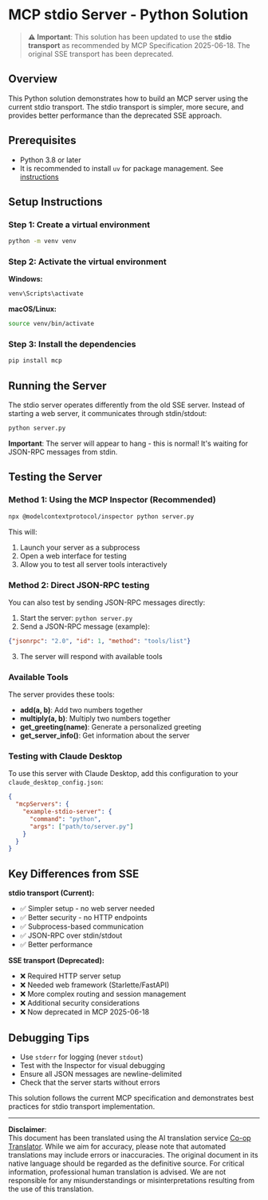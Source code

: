 <!--
CO_OP_TRANSLATOR_METADATA:
{
  "original_hash": "68cd055621b3370948a5a1dff7bedc9a",
  "translation_date": "2025-08-26T20:27:38+00:00",
  "source_file": "03-GettingStarted/05-stdio-server/solution/python/README.md",
  "language_code": "en"
}
-->
# MCP stdio Server - Python Solution

> **⚠️ Important**: This solution has been updated to use the **stdio transport** as recommended by MCP Specification 2025-06-18. The original SSE transport has been deprecated.

## Overview

This Python solution demonstrates how to build an MCP server using the current stdio transport. The stdio transport is simpler, more secure, and provides better performance than the deprecated SSE approach.

## Prerequisites

- Python 3.8 or later
- It is recommended to install `uv` for package management. See [instructions](https://docs.astral.sh/uv/#highlights)

## Setup Instructions

### Step 1: Create a virtual environment

```bash
python -m venv venv
```

### Step 2: Activate the virtual environment

**Windows:**
```bash
venv\Scripts\activate
```

**macOS/Linux:**
```bash
source venv/bin/activate
```

### Step 3: Install the dependencies

```bash
pip install mcp
```

## Running the Server

The stdio server operates differently from the old SSE server. Instead of starting a web server, it communicates through stdin/stdout:

```bash
python server.py
```

**Important**: The server will appear to hang - this is normal! It's waiting for JSON-RPC messages from stdin.

## Testing the Server

### Method 1: Using the MCP Inspector (Recommended)

```bash
npx @modelcontextprotocol/inspector python server.py
```

This will:
1. Launch your server as a subprocess
2. Open a web interface for testing
3. Allow you to test all server tools interactively

### Method 2: Direct JSON-RPC testing

You can also test by sending JSON-RPC messages directly:

1. Start the server: `python server.py`
2. Send a JSON-RPC message (example):

```json
{"jsonrpc": "2.0", "id": 1, "method": "tools/list"}
```

3. The server will respond with available tools

### Available Tools

The server provides these tools:

- **add(a, b)**: Add two numbers together
- **multiply(a, b)**: Multiply two numbers together  
- **get_greeting(name)**: Generate a personalized greeting
- **get_server_info()**: Get information about the server

### Testing with Claude Desktop

To use this server with Claude Desktop, add this configuration to your `claude_desktop_config.json`:

```json
{
  "mcpServers": {
    "example-stdio-server": {
      "command": "python",
      "args": ["path/to/server.py"]
    }
  }
}
```

## Key Differences from SSE

**stdio transport (Current):**
- ✅ Simpler setup - no web server needed
- ✅ Better security - no HTTP endpoints
- ✅ Subprocess-based communication
- ✅ JSON-RPC over stdin/stdout
- ✅ Better performance

**SSE transport (Deprecated):**
- ❌ Required HTTP server setup
- ❌ Needed web framework (Starlette/FastAPI)
- ❌ More complex routing and session management
- ❌ Additional security considerations
- ❌ Now deprecated in MCP 2025-06-18

## Debugging Tips

- Use `stderr` for logging (never `stdout`)
- Test with the Inspector for visual debugging
- Ensure all JSON messages are newline-delimited
- Check that the server starts without errors

This solution follows the current MCP specification and demonstrates best practices for stdio transport implementation.

---

**Disclaimer**:  
This document has been translated using the AI translation service [Co-op Translator](https://github.com/Azure/co-op-translator). While we aim for accuracy, please note that automated translations may include errors or inaccuracies. The original document in its native language should be regarded as the definitive source. For critical information, professional human translation is advised. We are not responsible for any misunderstandings or misinterpretations resulting from the use of this translation.